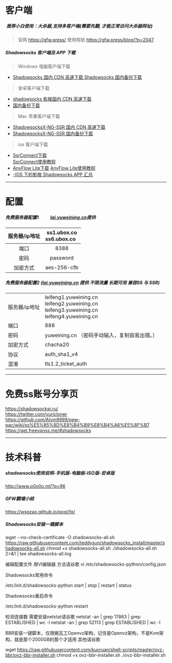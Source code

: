 # 客户端
#####  推荐小白使用：大杀器,支持多客户端(需要先翻, 才能正常访问大杀器网址)
> 官网 https://gfw.press/
> 使用帮助 https://gfw.press/blog/?p=2047
#####  Shadowsocks 客户端及 APP 下载
> Windows 电脑客户端下载
- [Shadowsocks 国内 CDN 高速下载 ](https://dn-shimo-attachment.qbox.me/b0Um2Js1mBoqeMV4%2FSYJBKZRgt0oRGs7K?attname=SS-Win.zip "Shadowsocks 国内 CDN 高速下载 ")
[Shadowsocks 国内备份下载](https://www.babel.cc/share.do?s=7966045981310736 "Shadowsocks 国内备份下载")

> 安卓客户端下载
- [shadowsocks 影梭国内 CDN 高速下载](https://dn-shimo-attachment.qbox.me/b0Um2Js1mBoqeMV4%2FAVAAymgzYrglH5XB?attname=shadowsocks-nightly-4.1.8.apk "hadowsocks 影梭国内 CDN 高速下载")
- [ 国内备份下载](https://www.babel.cc/share.do?s=7105933012929395 " 国内备份下载")

> Mac 苹果客户端下载
- [ShadowsocksX-NG-SSR 国内 CDN 高速下载](https://dn-shimo-attachment.qbox.me/b0Um2Js1mBoqeMV4%2Flaw3fwzlSi8JliNq?attname=ShadowsocksX-NG-R8.dmg "ShadowsocksX-NG-SSR 国内 CDN 高速下载")
- [ShadowsocksX-NG-SSR 国内备份下载](https://www.babel.cc/share.do?s=1540367796358713 "ShadowsocksX-NG-SSR 国内备份下载")

>ios 客户端下载
-  [SsrConnect下载](https://itunes.apple.com/nl/app/shadowconnect/id1161221960?mt=8&uo=4&at=1010lpjB&ct=tas "SsrConnect")     
 [SsrConnect使用教程](https://lai.yuweining.cn/archives/246/ "使用教程")
- [ AnyFlow Lite下载](https://itunes.apple.com/cn/app/anyflow-lite/id1195285629?mt=8 " AnyFlow Lite")
[ AnyFlow Lite使用教程](https://lai.yuweining.cn/archives/788/ "使用教程")
- [-IOS 下的影梭 Shadowsocks APP 汇总](https://lai.yuweining.cn/archives/159/ "-IOS 下的影梭 Shadowsocks APP 汇总")
------------
# 配置
##### 免费服务器配置1           [lai.yuweining.cn](http://yuweining.cn/leifeng/ "lai.yuweining.cn")提供
| 服务器/ip地址  | ss1.ubox.co<br>ss6.ubox.co   |
| :------------: | :------------: |
| 端口   | 8388  |
| 密码  |  password |
|加密方式   | aes-256-cfb  |


#####   免费服务器配置2       ([lai.yuweining.cn](http://yuweining.cn/leifeng/ "lai.yuweining.cn") 提供 不限流量 长期可用 兼容SS 与 SSR)
|         | |                             |
| ------------ | --- | ------------------------------- |
| 服务器/ip地址 |  leifeng1.yuweining.cn<br>leifeng2.yuweining.cn<br>leifeng3.yuweining.cn<br>leifeng4.yuweining.cn
| 端口   |  888 |        |
| 密码| yuweining.cn （密码手动输入，复制容易出错。）|
| 加密方式| chacha20|
| 协议| auth_sha1_v4 |
| 混淆|tls1.2_ticket_auth|

------------
# 免费ss账号分享页
https://shadowsocksr.ru/    <br>
https://twitter.com/yuricloner <br>
https://github.com/Alvin9999/new-pac/wiki/ss%E5%85%8D%E8%B4%B9%E8%B4%A6%E5%8F%B7  <br>
https://get.freevpnss.me/#shadowsocks <br>

------------
# 技术科普

 ##### shadowsocks使用说明-手机版-电脑板-ISO版-安卓版
 
http://www.o0o0o.ml/?p=96

#####  GFW翻墙小结
https://wsgzao.github.io/post/fq/

##### Shadowsocks安装一键脚本

wget --no-check-certificate -O shadowsocks-all.sh https://raw.githubusercontent.com/teddysun/shadowsocks_install/master/shadowsocks-all.sh
chmod +x shadowsocks-all.sh
./shadowsocks-all.sh 2>&1 | tee shadowsocks-all.log

编辑配置文件 用VI编辑器 方法请谷歌
vi /etc/shadowsocks-python/config.json

Shadowsocks常用命令

/etc/init.d/shadowsocks-python start | stop | restart | status

Shadowsocks重启命令

/etc/init.d/shadowsocks-python restart

检测连接数 需要安装netstat请谷歌
netstat -an | grep 17863 | grep ESTABLISHED | wc -l
netstat -an | grep 52113 | grep ESTABLISHED | wc -l

BBR安装一键脚本，仅限搬瓦工Openvz架构，记住是Openvz架构，不是Kvm架构，就是那个2000GB的那个才适用
其他请谷歌

wget https://raw.githubusercontent.com/kuoruan/shell-scripts/master/ovz-bbr/ovz-bbr-installer.sh
chmod +x ovz-bbr-installer.sh
./ovz-bbr-installer.sh


 
